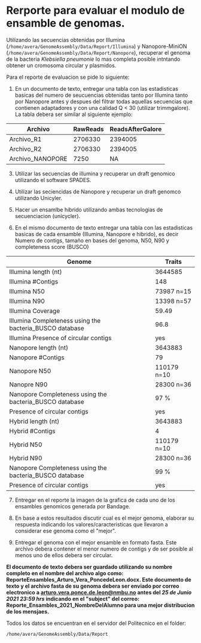 # Rerporte para evaluar el modulo de ensamble de genomas.

Utilizando las secuencias obtenidas por Illumina (```/home/avera/GenomeAssembly/Data/Report/Illumina```) y Nanopore-MiniON (```/home/avera/GenomeAssembly/Data/Report/Nanopore```), recuperar el genoma de la bacteria _Klebsiella pneumonie_ lo mas completa posible intntando obtener un cromosoma circular y plasmidos.

Para el reporte de evaluacion se pide lo siguiente:

1. En un documento de texto, entregar una tabla con las estadisticas basicas del numero de seucuencias obtenidas tanto por Illumina tanto por Nanopore antes y despues del filtrar todas aquellas secuencias que contienen adaptadores y con una calidad Q < 30 (utilizar trimmgalore). La tabla debera ser similar al siguiente ejemplo:

|Archivo|RawReads|ReadsAfterGalore|
|---|---|---|
|Archivo_R1|2706330|2394005|
|Archivo_R2|2706330|2394005|
|Archivo_NANOPORE|7250|NA|

3. Utilizar las secuencias de illumina y recuperar un draft genomico utilizando el software SPADES.
4. Utilizar las seciencidas de Nanopore y recuperar un draft genomco utilizando Unicyler.
5. Hacer un ensamlbe hibrido utilizando ambas tecnologias de secuenciacion (unicycler).

6. En el mismo documento de texto entregar una tabla con las estadisticas basicas de cada ensamble (Illumina, Nanopore e hibrido), es decir Numero de contigs, tamaño en bases del genoma, N50, N90 y completeness score (BUSCO)

Genome|Traits|
|---|---|
Illumina length (nt)| 3644585|
Illumina #Contigs |148|
Illumina N50 |73987 n=15|
Illumina N90 |13398 n=57|
Illumina Coverage |59.49|
Illumina Completeness using the bacteria_BUSCO database|96.8|
Illumina Presence of circular contigs| yes|
Nanopore length (nt)| 3643883|
Nanopore #Contigs |79|
Nanopore N50 |110179 n=10|
Nanopre N90 |28300 n=36|
Nanopore Completeness using the bacteria_BUSCO database |97 %|
Presence of circular contigs| yes|
Hybrid length (nt)| 3643883|
Hybrid #Contigs |4|
Hybrid N50 |110179 n=10|
Hybrid N90 |28300 n=36|
Nanopore Completeness using the bacteria_BUSCO database |99 %|
Presence of circular contigs| yes|

7. Entregar en el reporte la imagen de la grafica de cada uno de los ensambles genomicos generada por Bandage.

9. En base a estos resultados discutir cual es el mejor genoma, elaborar su respuesta indicando los valores/caracteristicas que llevaron a considerar ese genoma como el "mejor".
  
11. Entregar el genoma con el mejor ensamble en formato fasta. Este archivo debera contener el menor numero de contigs y de ser posible al menos uno de ellos debera ser circular.

**El documento de texto debera ser guardado utilizando su nombre completo en el nombre del archivo algo como: ReporteEnsambles_Arturo_Vera_PoncedeLeon.docx. Este documento de texto y el archivo fasta de su genoma debera ser enviado por correo electronico a
arturo.vera.ponce.de.leon@nmbu.no antes del *25 de Junio 2021 23:59 hrs* indicando en el "subject" del correo: Reporte_Ensambles_2021_NombreDelAlumno para una mejor distribucion de los mensjaes.**

Todos los datos se encuentran en el servidor del Politecnico en el folder:

```console
/home/avera/GenomeAssembly/Data/Report
````

